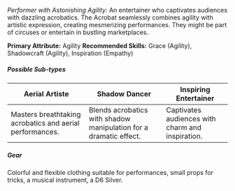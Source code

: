 *Performer with Astonishing Agility:* An entertainer who captivates audiences with dazzling acrobatics. The Acrobat seamlessly combines agility with artistic expression, creating mesmerizing performances. They might be part of circuses or entertain in bustling marketplaces.

**Primary Attribute:** Agility
**Recommended Skills:** Grace (Agility), Shadowcraft (Agility), Inspiration (Empathy)

##### Possible Sub-types
| Aerial Artiste | Shadow Dancer | Inspiring Entertainer |
| ---- | ---- | ---- |
| Masters breathtaking acrobatics and aerial performances. | Blends acrobatics with shadow manipulation for a dramatic effect. | Captivates audiences with charm and inspiration. |

##### Gear
Colorful and flexible clothing suitable for performances, small props for tricks, a musical instrument, a D6 Silver.